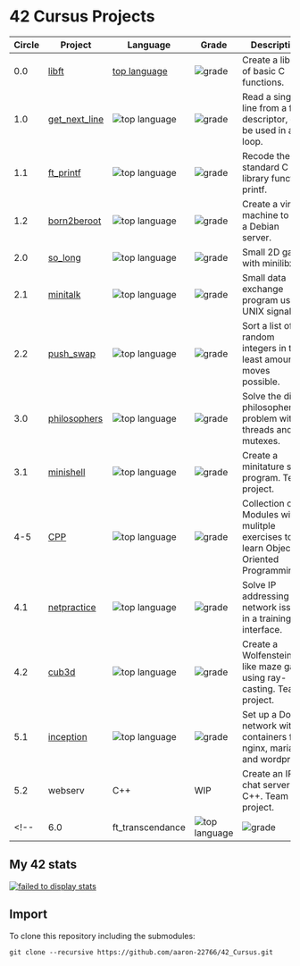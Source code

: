 # 42 Cursus Projects

| Circle | Project | Language | Grade | Description |
|--------|---------|----------|-------|-------------|
| 0.0 | [libft](https://github.com/aaron-22766/42_libft) | [top language](https://img.shields.io/github/languages/top/aaron-22766/42_libft) | ![grade](https://img.shields.io/badge/:-125%25-success?style&logo=42) | Create a library of basic C functions. |
| 1.0 | [get_next_line](https://github.com/aaron-22766/42_get_next_line) | ![top language](https://img.shields.io/github/languages/top/aaron-22766/42_get_next_line) | ![grade](https://img.shields.io/badge/:-125%25-success?style&logo=42) | Read a single line from a file descriptor, can be used in a loop. |
| 1.1 | [ft_printf](https://github.com/aaron-22766/42_ft_printf) | ![top language](https://img.shields.io/github/languages/top/aaron-22766/42_ft_printf) | ![grade](https://img.shields.io/badge/:-125%25-success?style&logo=42) | Recode the standard C library function, printf. |
| 1.2 | [born2beroot](https://github.com/aaron-22766/42_born2beroot) | ![top language](https://img.shields.io/github/languages/top/aaron-22766/42_born2beroot) | ![grade](https://img.shields.io/badge/:-125%25-success?style&logo=42) | Create a virtual machine to host a Debian server. |
| 2.0 | [so_long](https://github.com/aaron-22766/42_so_long) | ![top language](https://img.shields.io/github/languages/top/aaron-22766/42_so_long) | ![grade](https://img.shields.io/badge/:-125%25-success?style&logo=42) | Small 2D game with minilibx. |
| 2.1 | [minitalk](https://github.com/aaron-22766/42_minitalk) | ![top language](https://img.shields.io/github/languages/top/aaron-22766/42_minitalk) | ![grade](https://img.shields.io/badge/:-125%25-success?style&logo=42) | Small data exchange program using UNIX signals. |
| 2.2 | [push_swap](https://github.com/aaron-22766/42_push_swap) | ![top language](https://img.shields.io/github/languages/top/aaron-22766/42_push_swap) | ![grade](https://img.shields.io/badge/:-100%25-success?style&logo=42) | Sort a list of random integers in the least amount of moves possible. |
| 3.0 | [philosophers](https://github.com/aaron-22766/42_philosophers) | ![top language](https://img.shields.io/github/languages/top/aaron-22766/42_philosophers) | ![grade](https://img.shields.io/badge/:-100%25-success?style&logo=42) | Solve the dining philosophers problem with threads and mutexes. |
| 3.1 | [minishell](https://github.com/aaron-22766/42_minishell) | ![top language](https://img.shields.io/github/languages/top/aaron-22766/42_minishell) |  ![grade](https://img.shields.io/badge/:-101%25-success?style&logo=42) | Create a minitature shell program. Team project. |
| 4-5 | [CPP](https://github.com/aaron-22766/42_CPP) | ![top language](https://img.shields.io/github/languages/top/aaron-22766/42_CPP) | ![grade](https://img.shields.io/badge/:-100%25-success?style&logo=42) | Collection of Modules with mulitple exercises to learn Object-Oriented Programming. |
| 4.1 | [netpractice](https://github.com/aaron-22766/42_netpractice) | ![top language](https://img.shields.io/github/languages/top/aaron-22766/42_netpractice) | ![grade](https://img.shields.io/badge/:-100%25-success?style&logo=42) | Solve IP addressing and network issues in a training interface. |
| 4.2 | [cub3d](https://github.com/aaron-22766/42_cub3D.git) | ![top language](https://img.shields.io/github/languages/top/aaron-22766/42_cub3D) |  ![grade](https://img.shields.io/badge/:-125%25-success?style&logo=42) | Create a Wolfenstein3D-like maze game using ray-casting. Team project. |
| 5.1 | [inception](https://github.com/aaron-22766/42_inception) | ![top language](https://img.shields.io/github/languages/top/aaron-22766/42_inception) | ![grade](https://img.shields.io/badge/:-100%25-success?style&logo=42) | Set up a Docker network with containers for nginx, mariadb, and wordpress. |
| 5.2 | webserv | C++ | WIP | Create an IRC chat server in C++. Team project. |
<!--| 6.0 | ft_transcendance | ![top language](https://img.shields.io/github/languages/top/aaron-33766/42_ft_transcendance) | ![grade](https://img.shields.io/badge/:-WIP-blue&logo=42) | Create a website where users can chat and play pong. Team project. |-->

## My 42 stats

[![failed to display stats](https://badge.mediaplus.ma/honeytones/arabenst?1337Badge=off&UM6P=off)](https://github.com/oakoudad/badge42)

## Import

To clone this repository including the submodules:
```
git clone --recursive https://github.com/aaron-22766/42_Cursus.git
```
